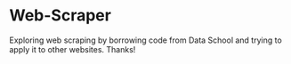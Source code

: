 # Web-Scraper

Exploring web scraping by borrowing code from Data School and trying to apply it to other websites. Thanks! 
